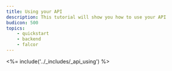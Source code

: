 ```yaml
---
title: Using your API
description: This tutorial will show you how to use your API
budicon: 500
topics:
    - quickstart
    - backend
    - falcor
---
```


<%= include('../_includes/_api_using') %>
